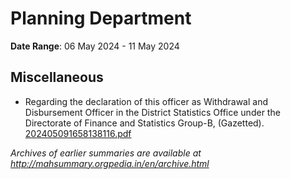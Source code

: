 # Planning Department

**Date Range**: 06 May 2024 - 11 May 2024


## Miscellaneous
- Regarding the declaration of this officer as Withdrawal and Disbursement Officer in the District Statistics Office under the Directorate of Finance and Statistics Group-B, (Gazetted).\
  [202405091658138116.pdf](https://gr.maharashtra.gov.in/Site/Upload/Government%20Resolutions/English/202405091658138116.pdf)


*Archives of earlier summaries are available at http://mahsummary.orgpedia.in/en/archive.html*